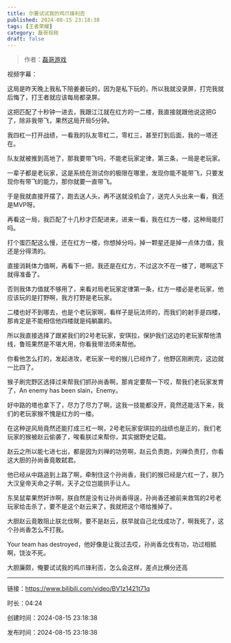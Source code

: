```yaml
---
title: 尔要试试我的鸡爪锋利否
published: 2024-08-15 23:18:38
tags: [王者荣耀]
category: 磊哥视频
draft: false
---
```



> 作者：[磊哥游戏](https://space.bilibili.com/268941858?spm_id_from=333.788.upinfo.head.click)

视频字幕：

这局是昨天晚上我私下陪姜姜玩的，因为是私下玩的，所以我就没录屏，打完我就后悔了，打王者就应该每局都录屏。

这把匹配了十秒钟一进去，我跟江江就在红方的一二楼，我直接就跟他说这把G了，除非我带飞，果然这局开局5分钟。

我四杠一打开战绩，一看我的队友零杠二，零杠三，甚至打到后面，我的一塔还在。

队友就被推到高地了，那我要带飞吗，不能老玩家定律，第三条，一局是老玩家。

一辈子都是老玩家，这是系统在测试你的极限在哪里，发现你能不能带飞，只要发现你有带飞的能力，那你就要一直带飞。

于是我就直接开摆了，跑去送人头，再不送就没机会了，送完人头出来一看，我还是MVP呀。

再看这一局，我匹配了十几秒才匹配进来，进来一看，我在红方一楼，这种局能打吗。

打个蛋匹配这么慢，还在红方一楼，你想掉分吗，掉一颗星还是掉一点体力值，我还是分得清的。

直接消耗体力值啊，再看下一把，我还是在红方，不过这次不在一楼了，嗯啊这下就得准备了。

否则我体力值就不够用了，来看对局老玩家定律第一条，红方一楼必是老玩家，他应该玩的是打野啊，我方打野是老玩家。

二楼也好不到哪去，也是个老玩家啊，看样子是玩法师的，而我们的射手是四楼，那肯定是不能相信他四楼就是纯躺赢的。

所以我直接选择了跟紧我们的2号老玩家，安琪拉，保护我们这边的老玩家帮他清线，鲁班果然是不堪大用，你看我带法师来帮他。

你看他怎么打的，发起进攻，老玩家一号的猴儿已经炸了，他野区刚刷完，这边就一比四了。

猴子刷完野区选择过来帮我们抓孙尚香啊，那肯定要帮一下哎，帮我们老玩家发育了，An enemy has been slain，Enemy。

好中路的塔也拿下了，尽力了尽力了啊，这我一技能都没开，竟然还能活下来，我们的老玩家猴不愧是红方的一楼。

在这种逆风局竟然还能打成三杠一啊，2号老玩家安琪拉的战绩也是正的，我们老玩家的猴被赵云偷袭了，唉看朕过来帮你，其实据野史记载。

赵云之所以能七进七出，都是因为刘禅的功劳啊，赵云负责跑，刘禅负责打，你看这大胆的孙尚香竟敢弑君。

他已经从中路追到上路了啊，牵制住这个孙尚香，我们的猴已经是六杠一了，朕乃大汉皇帝天命之子啊，天子之位岂能拱手让人。

东吴鼠辈果然奸诈啊，朕自然是没有让孙尚香得逞，孙尚香还被前来救驾的2号老玩家给击杀了，要不是这个赵云来了，我就把这个塔给推掉了。

大胆赵云竟敢阻止朕北伐啊，要不是赵云，朕早就自己北伐成功了，啊我死了，这个孙尚香怎么不打我。

Your team has destroyed，他好像是让我过去哎，孙尚香北伐有功，功过相抵啊，饶汝不死。

大胆廉颇，俺要试试我的鸡爪锋利否，怎么会这样，差点比横分还高

---


链接：https://www.bilibili.com/video/BV1z1421t71q



时长：04:24

创建时间：2024-08-15 23:18:38

发布时间：2024-08-15 23:18:38
